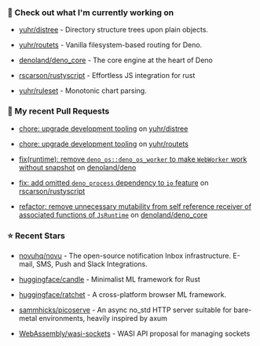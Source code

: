 ### 👷 Check out what I'm currently working on



- [yuhr/distree](https://github.com/yuhr/distree) - Directory structure trees upon plain objects.

- [yuhr/routets](https://github.com/yuhr/routets) - Vanilla filesystem-based routing for Deno.

- [denoland/deno_core](https://github.com/denoland/deno_core) - The core engine at the heart of Deno

- [rscarson/rustyscript](https://github.com/rscarson/rustyscript) - Effortless JS integration for rust 

- [yuhr/ruleset](https://github.com/yuhr/ruleset) - Monotonic chart parsing.

### 🔨 My recent Pull Requests



- [chore: upgrade development tooling](https://github.com/yuhr/distree/pull/18) on [yuhr/distree](https://github.com/yuhr/distree)

- [chore: upgrade development tooling](https://github.com/yuhr/routets/pull/60) on [yuhr/routets](https://github.com/yuhr/routets)

- [fix(runtime): remove `deno_os::deno_os_worker` to make `WebWorker` work without snapshot](https://github.com/denoland/deno/pull/28693) on [denoland/deno](https://github.com/denoland/deno)

- [fix: add omitted `deno_process` dependency to `io` feature](https://github.com/rscarson/rustyscript/pull/353) on [rscarson/rustyscript](https://github.com/rscarson/rustyscript)

- [refactor: remove unnecessary mutability from self reference receiver of associated functions of `JsRuntime`](https://github.com/denoland/deno_core/pull/1107) on [denoland/deno_core](https://github.com/denoland/deno_core)

### ⭐ Recent Stars



- [novuhq/novu](https://github.com/novuhq/novu) - The open-source notification Inbox infrastructure. E-mail, SMS, Push and Slack Integrations.

- [huggingface/candle](https://github.com/huggingface/candle) - Minimalist ML framework for Rust

- [huggingface/ratchet](https://github.com/huggingface/ratchet) - A cross-platform browser ML framework.

- [sammhicks/picoserve](https://github.com/sammhicks/picoserve) - An async no_std HTTP server suitable for bare-metal environments, heavily inspired by axum

- [WebAssembly/wasi-sockets](https://github.com/WebAssembly/wasi-sockets) - WASI API proposal for managing sockets
